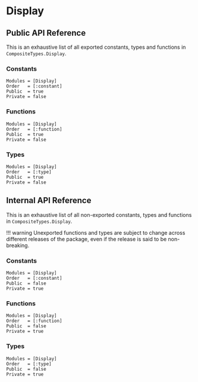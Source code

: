 # Display

## Public API Reference

This is an exhaustive list of all exported constants, types and functions
in `CompositeTypes.Display`.

### Constants

```@autodocs
Modules = [Display]
Order   = [:constant]
Public  = true
Private = false
```

### Functions

```@autodocs
Modules = [Display]
Order   = [:function]
Public  = true
Private = false
```

### Types

```@autodocs
Modules = [Display]
Order   = [:type]
Public  = true
Private = false
```


## Internal API Reference

This is an exhaustive list of all non-exported constants, types and functions
in `CompositeTypes.Display`.

!!! warning
    Unexported functions and types are subject to change across different
    releases of the package, even if the release is said to be non-breaking.

### Constants

```@autodocs
Modules = [Display]
Order   = [:constant]
Public  = false
Private = true
```

### Functions

```@autodocs
Modules = [Display]
Order   = [:function]
Public  = false
Private = true
```

### Types

```@autodocs
Modules = [Display]
Order   = [:type]
Public  = false
Private = true
```
